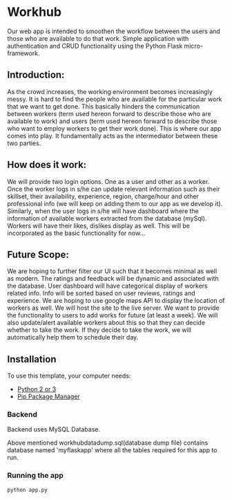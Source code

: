 # Workhub

Our web app is intended to smoothen the workflow between the users and those who are available to do that work.
Simple application with authentication and CRUD functionality using the Python Flask micro-framework.


## Introduction:

 As the crowd increases, the working environment becomes increasingly messy. It is hard to find the people who are available for the particular work that we want to get done. This basically hinders the communication between workers (term used hereon forward to describe those who are available to work) and users (term used hereon forward to describe those who want to employ workers to get their work done). This is where our app comes into play. It fundamentally acts as the intermediator between these two parties. 

## How does it work:
We will provide two login options. One as a user and other as a worker. Once the worker logs in s/he can update relevant information such as their skillset, their availability, experience, region, charge/hour and other professional info (we will keep on adding them to our app as we develop it). Similarly, when the user logs in s/he will have dashboard where the information of available workers extracted from the database (mySql). Workers will have their likes, dislikes display as well. This will be incorporated as the basic functionality for now...

## Future Scope:
We are hoping to further filter our UI such that it becomes minimal as well as modern. The ratings and feedback will be dynamic and associated with the database. User dashboard will have categorical display of workers related info. Info will be sorted based on user reviews, ratings and experience. We are hoping to use google maps API to display the location of workers as well. We will host the site to the live server. We want to provide the functionality to users to add works for future (at least a week). We will also update/alert available workers about this so that they can decide whether to take the work. If they decide to take the work, we will automatically help them to schedule their day. 

## Installation

To use this template, your computer needs:

- [Python 2 or 3](https://python.org)
- [Pip Package Manager](https://pypi.python.org/pypi)

### Backend

Backend uses MySQL Database.
 
Above mentioned workhubdatadump.sql(database dump file) contains database named 'myflaskapp' where all the tables required for this app to run.

### Running the app

```bash
python app.py
```


